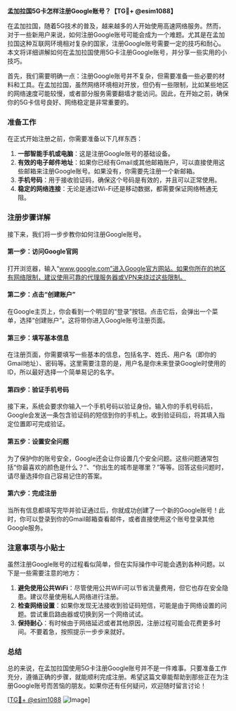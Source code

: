 **孟加拉国5G卡怎样注册Google账号？【TG💪+ @esim1088】**

在孟加拉国，随着5G技术的普及，越来越多的人开始使用高速网络服务。然而，对于一些新用户来说，如何注册Google账号可能会成为一个难题。尤其是在孟加拉国这种互联网环境相对复杂的国家，注册Google账号需要一定的技巧和耐心。本文将详细讲解如何在孟加拉国使用5G卡注册Google账号，并分享一些实用的小技巧。

首先，我们需要明确一点：注册Google账号并不复杂，但需要准备一些必要的材料和工具。在孟加拉国，虽然网络环境相对开放，但仍有一些限制，比如某些地区的网络速度可能较慢，或者部分服务需要翻墙才能访问。因此，在开始之前，确保你的5G卡信号良好、网络稳定是非常重要的。

### 准备工作

在正式开始注册之前，你需要准备以下几样东西：

1. **一部智能手机或电脑**：这是注册Google账号的基础设备。
2. **有效的电子邮件地址**：如果你已经有Gmail或其他邮箱账户，可以直接使用这些邮箱来注册Google账号。如果没有，你需要先注册一个新邮箱。
3. **手机号码**：用于接收验证码，确保这个号码是有效的，并且可以正常使用。
4. **稳定的网络连接**：无论是通过Wi-Fi还是移动数据，都需要保证网络畅通无阻。

### 注册步骤详解

接下来，我们将一步步教你如何注册Google账号。

#### 第一步：访问Google官网

打开浏览器，输入“www.google.com”进入Google官方网站。如果你所在的地区有网络限制，建议使用可靠的代理服务器或VPN来绕过这些限制。

#### 第二步：点击“创建账户”

在Google主页上，你会看到一个明显的“登录”按钮。点击它后，会弹出一个菜单，选择“创建账户”。这将带你进入Google账号注册页面。

#### 第三步：填写基本信息

在注册页面，你需要填写一些基本的信息，包括名字、姓氏、用户名（即你的Gmail地址）、密码等。这里需要注意的是，用户名是你未来登录Google时使用的ID，所以最好选择一个简单易记的名字。

#### 第四步：验证手机号码

接下来，系统会要求你输入一个手机号码以验证身份。输入你的手机号码后，Google会发送一条包含验证码的短信到你的手机上。收到验证码后，将其填入指定位置即可完成验证。

#### 第五步：设置安全问题

为了保护你的账号安全，Google还会让你设置几个安全问题。这些问题通常包括“你最喜欢的颜色是什么？”、“你出生的城市是哪里？”等等。回答这些问题时，请尽量选择你自己容易记住的答案。

#### 第六步：完成注册

当所有信息都填写完毕并验证通过后，你就成功创建了一个新的Google账号！此时，你可以登录到你的Gmail邮箱查看邮件，或者直接使用这个账号登录其他Google服务。

### 注意事项与小贴士

虽然注册Google账号的过程看似简单，但在实际操作中可能会遇到各种问题。以下是一些需要注意的地方：

1. **避免使用公共WiFi**：尽管使用公共WiFi可以节省流量费用，但它也存在安全隐患。建议尽量使用私人网络进行注册。
2. **检查网络设置**：如果你发现无法接收到验证码短信，可能是由于网络设置的问题。尝试重启路由器或切换到另一个网络试试。
3. **保持耐心**：有时候由于网络延迟或者其他原因，注册过程可能会花费更多时间。不要着急，按照提示一步步来就好。

### 总结

总的来说，在孟加拉国使用5G卡注册Google账号并不是一件难事。只要准备工作充分，遵循正确的步骤，就能顺利完成注册。希望这篇文章能帮助到那些正在为注册Google账号而苦恼的朋友。如果你还有任何疑问，欢迎随时留言讨论！

[[TG💪+ @esim1088](https://t.me/s/esim1088) ![Image](https://i.postimg.cc/4NQfJmqS/Snipaste-2025-05-13-00-14-12.png)]
